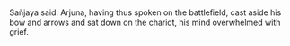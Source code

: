 Sañjaya said: Arjuna, having thus spoken on the battleﬁeld, cast aside his bow and arrows and sat down on the chariot, his mind overwhelmed with grief.